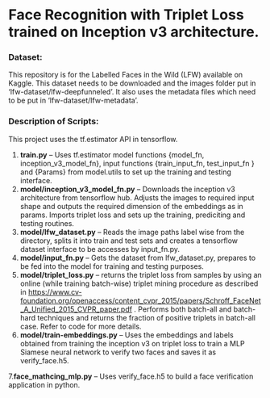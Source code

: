 # Face Recognition with Triplet Loss trained on Inception v3 architecture.


### Dataset: 
This repository is for the Labelled Faces in the Wild (LFW) available on Kaggle. This dataset needs to be downloaded and the images folder put in ‘lfw-dataset/lfw-deepfunneled’. It also uses the metadata files which need to be put in ‘lfw-dataset/lfw-metadata’.

### Description of Scripts: 

This project uses the tf.estimator API in tensorflow.

1.	__train.py__ – Uses tf.estimator model functions {model_fn, inception_v3_model_fn}, input functions {train_input_fn, test_input_fn } and {Params} from model.utils to set up the training and testing interface.
2.	__model/inception_v3_model_fn.py__ – Downloads the inception v3 architecture from tensorflow hub. Adjusts the images to required input shape and outputs the required dimension of the embeddings as in params. Imports triplet loss and sets up the training, prediciting and testing routines.
3.	__model/lfw_dataset.py__ – Reads the image paths label wise from the directory, splits it into train and test sets and creates a tensorflow dataset interface to be accesses by input_fn.py.
4.	__model/input_fn.py__ – Gets the dataset from lfw_dataset.py, prepares to be fed into the model for training and testing purposes.
5.	__model/triplet_loss.py__ – returns the triplet loss from samples by using an online (while training batch-wise) triplet mining procedure as described in https://www.cv-foundation.org/openaccess/content_cvpr_2015/papers/Schroff_FaceNet_A_Unified_2015_CVPR_paper.pdf . Performs both batch-all and batch-hard techniques and returns the fraction of positive triplets in batch-all case. Refer to code for more details.
6.	__model/train-embeddings.py__ – Uses the embeddings and labels obtained from training the inception v3 on triplet loss to train a MLP Siamese neural network to verify two faces and saves it as verify_face.h5.
  
  7.__face_mathcing_mlp.py__ – Uses verify_face.h5 to build a face verification application in python.


